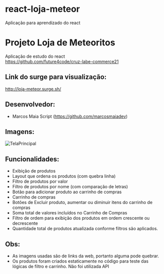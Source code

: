 # react-loja-meteor
Aplicação para aprendizado do react

# Projeto Loja de Meteoritos
Aplicação de estudo do react  
https://github.com/future4code/cruz-labe-commerce21

## Link do surge para visualização:
http://loja-meteor.surge.sh/

## Desenvolvedor:
- Marcos Maia Script (https://github.com/marcosmaiadev)

## Imagens: 
![TelaPrincipal](https://user-images.githubusercontent.com/30267119/111857240-f05b6100-890e-11eb-869c-b7bb22c81ecb.PNG)


## Funcionalidades: 
- Exibição de produtos 
- Layout que ordena os produtos (com quebra linha)
- Filtro de produtos por valor 
- Filtro de produtos por nome (com comparação de letras)
- Botão para adicionar produto ao carrinho de compras 
- Carrinho de compras
- Botões de Excluir produto, aumentar ou diminuir itens do carrinho de compras
- Soma total de valores incluídos no Carrinho de Compras
- Filtro de ordem para exibição dos produtos em ordem crescente ou decrescente
- Quantidade total de produtos atualizada conforme filtros são aplicados.

## Obs: 
- As imagens usadas são de links da web, portanto alguma pode quebrar.
- Os produtos foram criados estaticamente no código para teste das lógicas de filtro e carrinho. Não foi utilizada API

